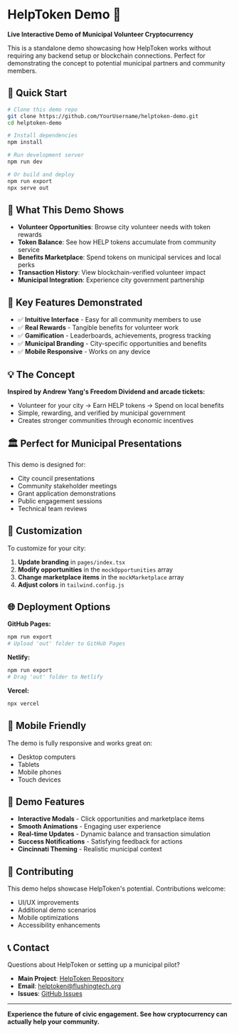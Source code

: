 # HelpToken Demo 🤝

**Live Interactive Demo of Municipal Volunteer Cryptocurrency**

This is a standalone demo showcasing how HelpToken works without requiring any backend setup or blockchain connections. Perfect for demonstrating the concept to potential municipal partners and community members.

## 🚀 Quick Start

```bash
# Clone this demo repo
git clone https://github.com/YourUsername/helptoken-demo.git
cd helptoken-demo

# Install dependencies
npm install

# Run development server
npm run dev

# Or build and deploy
npm run export
npx serve out
```

## 🌟 What This Demo Shows

- **Volunteer Opportunities**: Browse city volunteer needs with token rewards
- **Token Balance**: See how HELP tokens accumulate from community service  
- **Benefits Marketplace**: Spend tokens on municipal services and local perks
- **Transaction History**: View blockchain-verified volunteer impact
- **Municipal Integration**: Experience city government partnership

## 🎯 Key Features Demonstrated

- ✅ **Intuitive Interface** - Easy for all community members to use
- ✅ **Real Rewards** - Tangible benefits for volunteer work
- ✅ **Gamification** - Leaderboards, achievements, progress tracking
- ✅ **Municipal Branding** - City-specific opportunities and benefits
- ✅ **Mobile Responsive** - Works on any device

## 💡 The Concept

**Inspired by Andrew Yang's Freedom Dividend and arcade tickets:**
- Volunteer for your city → Earn HELP tokens → Spend on local benefits
- Simple, rewarding, and verified by municipal government
- Creates stronger communities through economic incentives

## 🏛️ Perfect for Municipal Presentations

This demo is designed for:
- City council presentations
- Community stakeholder meetings  
- Grant application demonstrations
- Public engagement sessions
- Technical team reviews

## 🔧 Customization

To customize for your city:

1. **Update branding** in `pages/index.tsx`
2. **Modify opportunities** in the `mockOpportunities` array
3. **Change marketplace items** in the `mockMarketplace` array
4. **Adjust colors** in `tailwind.config.js`

## 🌐 Deployment Options

**GitHub Pages:**
```bash
npm run export
# Upload 'out' folder to GitHub Pages
```

**Netlify:**
```bash
npm run export
# Drag 'out' folder to Netlify
```

**Vercel:**
```bash
npx vercel
```

## 📱 Mobile Friendly

The demo is fully responsive and works great on:
- Desktop computers
- Tablets  
- Mobile phones
- Touch devices

## 🎪 Demo Features

- **Interactive Modals** - Click opportunities and marketplace items
- **Smooth Animations** - Engaging user experience
- **Real-time Updates** - Dynamic balance and transaction simulation
- **Success Notifications** - Satisfying feedback for actions
- **Cincinnati Theming** - Realistic municipal context

## 🤝 Contributing

This demo helps showcase HelpToken's potential. Contributions welcome:
- UI/UX improvements
- Additional demo scenarios
- Mobile optimizations
- Accessibility enhancements

## 📞 Contact

Questions about HelpToken or setting up a municipal pilot?
- **Main Project**: [HelpToken Repository](https://github.com/FlushingTech/Help_Token_8-9-25)
- **Email**: helptoken@flushingtech.org
- **Issues**: [GitHub Issues](https://github.com/YourUsername/helptoken-demo/issues)

---

**Experience the future of civic engagement. See how cryptocurrency can actually help your community.**
